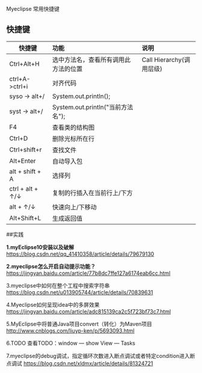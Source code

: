 Myeclipse 常用快捷键

## 快捷键

| 快捷键           | 功能                                 | 说明                     |
| ---------------- | :----------------------------------- | :----------------------- |
| Ctrl+Alt+H       | 选中方法名，查看所有调用此方法的位置 | Call Hierarchy(调用层级) |
| ctrl+A->ctrl+i   | 对齐代码                             |                          |
| syso -> alt+/    | System.out.println();                |                          |
| syst -> alt+/    | System.out.println("当前方法名");    |                          |
| F4               | 查看类的结构图                       |                          |
| Ctrl+D           | 删除光标所在行                       |                          |
| Ctrl+shift+r     | 查找文件                             |                          |
| Alt+Enter        | 自动导入包                           |                          |
| alt + shift + A  | 选择列                               |                          |
| ctrl + alt + ↑/↓ | 复制的行插入在当前行上/下方          |                          |
| alt + ↑/↓        | 快速向上/下移动                      |                          |
| Alt+Shift+L      | 生成返回值                           |                          |







##实践

**1.myEclipse10安装以及破解**
https://blog.csdn.net/qq_41410358/article/details/79679130

**2.myeclipse怎么开启自动提示功能？**
https://jingyan.baidu.com/article/77b8dc7ffe127a6174eab6cc.html

3.myeclipse中如何在整个工程中搜索字符串
https://blog.csdn.net/u013905744/article/details/70839631

4.Myeclipse如何呈现idea中的多屏效果
https://jingyan.baidu.com/article/adc815139ca2c5f723bf73c7.html

5.MyEclipse中将普通Java项目convert（转化）为Maven项目
http://www.cnblogs.com/liuyp-ken/p/5693093.html

6.TODO
查看TODO：window — show View — Tasks

7.myeclipse的debug调试，指定循环次数进入断点调试或者特定condition进入断点调试
https://blog.csdn.net/xldmx/article/details/81324721